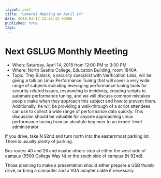 ```yaml
---
layout: post
title: "General Meeting on April 14"
date: 2018-03-17 22:20:33 +0000
published: true
tags:
---
```

# Next GSLUG Monthly Meeting
* When: Saturday, April 14, 2018 from 12:00 PM to 3:00 PM
* Where: North Seattle College, Education Building, room 1840A
* Topic: Trey Blalock, a security specialist with Verification Labs, will be giving a talk on Linux Performance Tuning that will cover a very wide range of subjects including leveraging performance tuning tools for security-related issues, responding to incidents, creating scripts to automate performance tuning, and we will discuss common mistakes people make when they approach this subject and how to prevent them. Additionally, he will be providing a walk-through of a script attendees can use to collect a wide range of performance data quickly. This discussion should be valuable for anyone approaching Linux performance tuning from an absolute beginner to an expert-level administrator.

If you drive, take N 92nd and turn north into the easternmost parking lot.  There is usually plenty of parking.

Bus routes 40 and 26 and maybe others stop at either the west side of campus (9500 College Way N) or the south side of campus (N 92nd).

Those planning to make a presentation should either prepare a USB thumb drive, or bring a computer and a VGA adapter cable if necessary.
